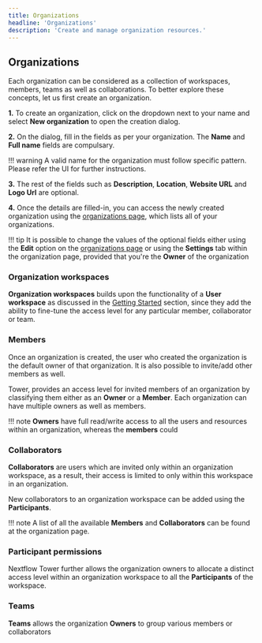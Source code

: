 ```yaml
---
title: Organizations 
headline: 'Organizations'
description: 'Create and manage organization resources.'
---
```


## Organizations

Each organization can be considered as a collection of workspaces, members, teams as well as collaborations. To better explore these concepts, let us first create an organization.

**1.** To create an organization, click on the dropdown next to your name and select **New organization** to open the creation dialog.

**2.** On the dialog, fill in the fields as per your organization. The **Name** and **Full name** fields are compulsary.

!!! warning
    A valid name for the organization must follow specific pattern. Please refer the UI for further instructions.

**3.** The rest of the fields such as **Description**, **Location**, **Website URL** and **Logo Url** are optional.

**4.** Once the details are filled-in, you can access the newly created organization using the [organizations page](https://tower.nf/orgs), which lists all of your organizations.

!!! tip
    It is possible to change the values of the optional fields either using the **Edit** option on the [organizations page](https://tower.nf/orgs) or using the **Settings** tab within the organization page, provided that you're the **Owner** of the organization 


### Organization workspaces 

**Organization workspaces** builds upon the functionality of a **User workspace** as discussed in the [Getting Started](/getting-started/workspaces/) section, since they add the ability to fine-tune the access level for any particular member, collaborator or team.

### Members

Once an organization is created, the user who created the organization is the default owner of that organization. It is also possible to invite/add other members as well.

Tower, provides an access level for invited members of an organization by classifying them either as an **Owner** or a **Member**. Each organization can have multiple owners as well as members.

!!! note
    **Owners** have full read/write access to all the users and resources within an organization, whereas the **members** could 

### Collaborators

**Collaborators** are users which are invited only within an organization workspace, as a result, their access is limited to only within this workspace in an organization. 

New collaborators to an organization workspace can be added using the **Participants**.

!!! note
    A list of all the available **Members** and **Collaborators** can be found at the organization page.

### Participant permissions

Nextflow Tower further allows the organization owners to allocate a distinct access level within an organization workspace to all the **Participants** of the workspace.

### Teams

**Teams** allows the organization **Owners** to group various members or collaborators 



